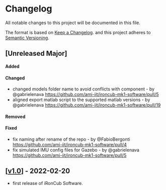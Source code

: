 # Changelog

All notable changes to this project will be documented in this file.

The format is based on [Keep a Changelog](https://keepachangelog.com/en/1.0.0/).
and this project adheres to [Semantic Versioning](https://semver.org/spec/v2.0.0.html).

## [Unreleased Major]

#### Added

#### Changed

- changed models folder name to avoid conflicts with component - by @gabrielenava https://github.com/ami-iit/ironcub-mk1-software/pull/5
- aligned export matlab script to the supported matlab versions - by @gabrielenava https://github.com/ami-iit/ironcub-mk1-software/pull/19

#### Removed

#### Fixed

- fix naming after rename of the repo - by @FabioBergonti https://github.com/ami-iit/ironcub-mk1-software/pull/4
- fix simulated IMU config files for Gazebo - by @gabrielenava https://github.com/ami-iit/ironcub-mk1-software/pull/5

## [[v1.0](https://github.com/ami-iit/ironcub-mk1-software/releases/tag/v1.0)] - 2022-02-20

- first release of iRonCub Software.
